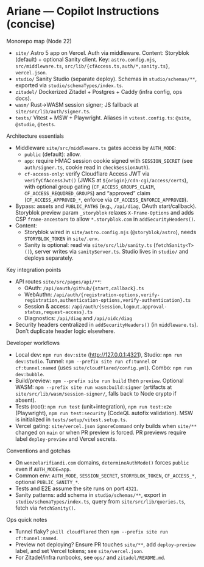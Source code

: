# Ariane — Copilot Instructions (concise)

Monorepo map (Node 22)

- `site/` Astro 5 app on Vercel. Auth via middleware. Content: Storyblok (default) + optional Sanity client. Key: `astro.config.mjs`, `src/middleware.ts`, `src/lib/{cfAccess.ts,auth/*,sanity.ts}`, `vercel.json`.
- `studio/` Sanity Studio (separate deploy). Schemas in `studio/schemas/**`, exported via `studio/schemaTypes/index.ts`.
- `zitadel/` Dockerized Zitadel + Postgres + Caddy (infra config, ops docs).
- `wasm/` Rust→WASM session signer; JS fallback at `site/src/lib/auth/signer.ts`.
- `tests/` Vitest + MSW + Playwright. Aliases in `vitest.config.ts`: `@site`, `@studio`, `@tests`.

Architecture essentials

- Middleware `site/src/middleware.ts` gates access by `AUTH_MODE`:
  - `public` (default): allow.
  - `app`: require HMAC session cookie signed with `SESSION_SECRET` (see `auth/signer.ts`, cookie read in `checkSessionAuth`).
  - `cf-access-only`: verify Cloudflare Access JWT via `verifyCfAccessJwt()` (JWKS at `${origin}/cdn-cgi/access/certs`), with optional group gating (`CF_ACCESS_GROUPS_CLAIM`, `CF_ACCESS_REQUIRED_GROUPS`) and “approved” claim (`CF_ACCESS_APPROVED_*`, enforce via `CF_ACCESS_ENFORCE_APPROVED`).
- Bypass: assets and `PUBLIC_PATHS` (e.g., `/api/diag`, OAuth start/callback). Storyblok preview param `_storyblok` relaxes `X-Frame-Options` and adds CSP `frame-ancestors` to allow `*.storyblok.com` in `addSecurityHeaders()`.
- Content:
  - Storyblok wired in `site/astro.config.mjs` (`@storyblok/astro`), needs `STORYBLOK_TOKEN` in `site/.env`.
  - Sanity is optional: read via `site/src/lib/sanity.ts` (`fetchSanity<T>()`), server writes via `sanityServer.ts`. Studio lives in `studio/` and deploys separately.

Key integration points

- API routes `site/src/pages/api/**`:
  - OAuth: `/api/oauth/github/{start,callback}.ts`
  - WebAuthn: `/api/auth/{registration-options,verify-registration,authentication-options,verify-authentication}.ts`
  - Session & access: `/api/auth/{session,logout,approval-status,request-access}.ts`
  - Diagnostics: `/api/diag` and `/api/oidc/diag`
- Security headers centralized in `addSecurityHeaders()` (in `middleware.ts`). Don’t duplicate header logic elsewhere.

Developer workflows

- Local dev: `npm run dev:site` (http://127.0.0.1:4321), Studio: `npm run dev:studio`. Tunnel: `npm --prefix site run cf:tunnel` or `cf:tunnel:named` (uses `site/cloudflared/config.yml`). Combo: `npm run dev:bubble`.
- Build/preview: `npm --prefix site run build` then `preview`. Optional WASM: `npm --prefix site run wasm:build:signer` (artifacts at `site/src/lib/wasm/session-signer/`, falls back to Node crypto if absent).
- Tests (root): `npm run test` (unit+integration), `npm run test:e2e` (Playwright), `npm run test:security` (CodeQL autofix validation). MSW is initialized in `tests/setup/vitest.setup.ts`.
- Vercel gating: `site/vercel.json` `ignoreCommand` only builds when `site/**` changed on `main` or when PR preview is forced. PR previews require label `deploy-preview` and Vercel secrets.

Conventions and gotchas

- On `wenzelarifiandi.com` domains, `determineAuthMode()` forces `public` even if `AUTH_MODE=app`.
- Common env: `AUTH_MODE`, `SESSION_SECRET`, `STORYBLOK_TOKEN`, `CF_ACCESS_*`, optional `PUBLIC_SANITY_*`.
- Tests and E2E assume the site runs on port `4321`.
- Sanity patterns: add schema in `studio/schemas/**`, export in `studio/schemaTypes/index.ts`, query from `site/src/lib/queries.ts`, fetch via `fetchSanity()`.

Ops quick notes

- Tunnel flaky? `pkill cloudflared` then `npm --prefix site run cf:tunnel:named`.
- Preview not deploying? Ensure PR touches `site/**`, add `deploy-preview` label, and set Vercel tokens; see `site/vercel.json`.
- For Zitadel/infra runbooks, see `ops/` and `zitadel/README.md`.
